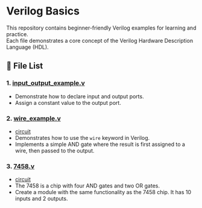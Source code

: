 # Verilog Basics

This repository contains beginner-friendly Verilog examples for learning and practice.  
Each file demonstrates a core concept of the Verilog Hardware Description Language (HDL).

## 📁 File List

### 1. [input_output_example.v](https://github.com/Kumar24Gaurav/Verilog_basics/blob/main/input_output_demo.v)
- Demonstrate how to declare input and output ports.
- Assign a constant value to the output port.

### 2. [wire_example.v](https://github.com/Kumar24Gaurav/Verilog_basics/blob/main/wire_example_demo.v)
- [circuit](https://github.com/Kumar24Gaurav/Verilog_basics/blob/main/wire_example_demo.png)
- Demonstrates how to use the `wire` keyword in Verilog.
- Implements a simple AND gate where the result is first assigned to a wire, then passed to the output.

### 3. [7458.v](https://github.com/Kumar24Gaurav/Verilog_basics/blob/main/7458chip.v)
- [circuit](https://github.com/Kumar24Gaurav/Verilog_basics/blob/main/7458chip.png)
- The 7458 is a chip with four AND gates and two OR gates.
- Create a module with the same functionality as the 7458 chip. It has 10 inputs and 2 outputs.

